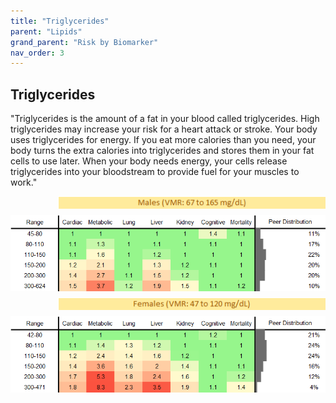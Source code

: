 ```yaml
---
title: "Triglycerides"
parent: "Lipids"
grand_parent: "Risk by Biomarker"
nav_order: 3
---
```



## Triglycerides


"Triglycerides is the amount of a fat in your blood called triglycerides. High triglycerides may increase your risk for a heart attack or stroke. Your body uses triglycerides for energy. If you eat more calories than you need, your body turns the extra calories into triglycerides and stores them in your fat cells to use later. When your body needs energy, your cells release triglycerides into your bloodstream to provide fuel for your muscles to work."

<div style="display: flex; flex-direction: column; gap: 10px;">

  <img src="/assets/images/vmrbiomarker_triglycerides__male.png" alt="Triglycerides VMR Male" style="margin-left: 15%">
  <img src="/assets/images/rr_triglycerides__male.png" alt="Triglycerides RR Male">

  <img src="/assets/images/vmrbiomarker_triglycerides__female.png" alt="Triglycerides VMR Female" style="margin-left: 15%; ">
  <img src="/assets/images/rr_triglycerides__female.png" alt="Triglycerides RR Female">

</div>



